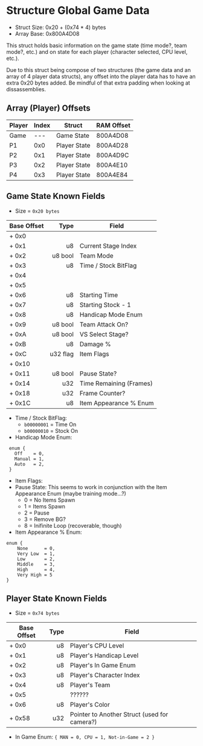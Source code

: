 # Structure Global Game Data
* Struct Size: 0x20 + (0x74 * 4) bytes
* Array Base: 0x800A4D08

This struct holds basic information on the game state (time mode?, team mode?, etc.)
and on state for each player (character selected, CPU level, etc.).

Due to this struct being compose of two structures (the game data and an array of 4 player data structs), any offset into the player data has to have an extra 0x20 bytes added. Be mindful of that extra padding when looking at dissassemblies.

## Array (Player) Offsets
| Player  | Index | Struct        | RAM Offset  |
|---------|-------|---------------|-------------|
| Game    | ---   | Game State    | 800A4D08    |
| P1      | 0x0   | Player State  | 800A4D28    |
| P2      | 0x1   | Player State  | 800A4D9C    |
| P3      | 0x2   | Player State  | 800A4E10    |
| P4      | 0x3   | Player State  | 800A4E84    |

## Game State Known Fields
* Size = `0x20 bytes`

| Base Offset | Type    | Field                   |
|-------------|--------:|-------------------------|
| + 0x0       |
| + 0x1       | u8      | Current Stage Index     |
| + 0x2       | u8 bool | Team Mode               |
| + 0x3       | u8      | Time / Stock BitFlag    |
| + 0x4       |
| + 0x5       |
| + 0x6       | u8      | Starting Time           |
| + 0x7       | u8      | Starting Stock - 1      |
| + 0x8       | u8      | Handicap Mode Enum      |
| + 0x9       | u8 bool | Team Attack On?         |
| + 0xA       | u8 bool | VS Select Stage?        |
| + 0xB       | u8      | Damage %                |
| + 0xC       | u32 flag| Item Flags              |
| + 0x10      |
| + 0x11      | u8 bool | Pause State?            |
| + 0x14      | u32     | Time Remaining (Frames) |
| + 0x18      | u32     | Frame Counter?          |
| + 0x1C      | u8      | Item Appearance % Enum  |


* Time / Stock BitFlag:
  * `b00000001` = Time On
  * `b00000010` = Stock On
* Handicap Mode Enum:
```
 enum {
   Off    = 0,
   Manual = 1,
   Auto   = 2,
 }
 ```
* Item Flags:
* Pause State: This seems to work in conjunction with the Item Appearance Enum (maybe training mode...?)
  * 0 = No Items Spawn
  * 1 = Items Spawn
  * 2 = Pause
  * 3 = Remove BG?
  * 8 = Inifinite Loop (recoverable, though)
* Item Appearance % Enum:
```
enum {
    None      = 0,
    Very Low  = 1,
    Low       = 2,
    Middle    = 3,
    High      = 4,
    Very High = 5
}
```

## Player State Known Fields
* Size = `0x74 bytes`

| Base Offset | Type  | Field                   |
|-------------|------:|-------------------------|
| + 0x0       | u8    | Player's CPU Level      |
| + 0x1       | u8    | Player's Handicap Level |
| + 0x2       | u8    | Player's In Game Enum   |
| + 0x3       | u8    | Player's Character Index|
| + 0x4       | u8    | Player's Team           |
| + 0x5       |       | ??????                  |
| + 0x6       | u8    | Player's Color          |
| + 0x58      | u32   | Pointer to Another Struct (used for camera?) |

* In Game Enum: `{ MAN = 0, CPU = 1, Not-in-Game = 2 }`

